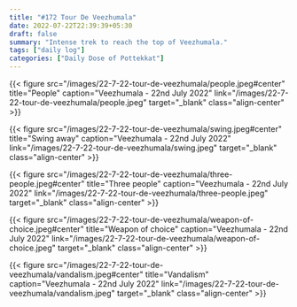 ```yaml
---
title: "#172 Tour De Veezhumala"
date: 2022-07-22T22:39:39+05:30
draft: false
summary: "Intense trek to reach the top of Veezhumala."
tags: ["daily log"]
categories: ["Daily Dose of Pottekkat"]
---
```


{{< figure src="/images/22-7-22-tour-de-veezhumala/people.jpeg#center" title="People" caption="Veezhumala - 22nd July 2022" link="/images/22-7-22-tour-de-veezhumala/people.jpeg" target="_blank" class="align-center" >}}

{{< figure src="/images/22-7-22-tour-de-veezhumala/swing.jpeg#center" title="Swing away" caption="Veezhumala - 22nd July 2022" link="/images/22-7-22-tour-de-veezhumala/swing.jpeg" target="_blank" class="align-center" >}}

{{< figure src="/images/22-7-22-tour-de-veezhumala/three-people.jpeg#center" title="Three people" caption="Veezhumala - 22nd July 2022" link="/images/22-7-22-tour-de-veezhumala/three-people.jpeg" target="_blank" class="align-center" >}}

{{< figure src="/images/22-7-22-tour-de-veezhumala/weapon-of-choice.jpeg#center" title="Weapon of choice" caption="Veezhumala - 22nd July 2022" link="/images/22-7-22-tour-de-veezhumala/weapon-of-choice.jpeg" target="_blank" class="align-center" >}}

{{< figure src="/images/22-7-22-tour-de-veezhumala/vandalism.jpeg#center" title="Vandalism" caption="Veezhumala - 22nd July 2022" link="/images/22-7-22-tour-de-veezhumala/vandalism.jpeg" target="_blank" class="align-center" >}}
